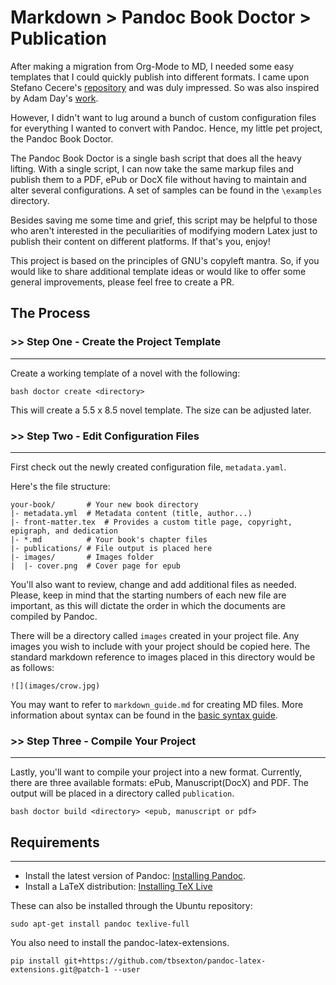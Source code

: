 # Markdown > Pandoc Book Doctor > Publication

After making a migration from Org-Mode to MD, I needed some easy templates
that I could quickly publish into different formats. I came upon Stefano 
Cecere's 
[repository](https://github.com/StefanoCecere/markdown_pandoc_book_template) 
and was duly impressed. So was also inspired by Adam Day's 
[work](https://github.com/prosegrinder/pandoc-templates).  

However, I didn't want to lug around a bunch of custom configuration
files for everything I wanted to convert with Pandoc. Hence, my little pet
project, the Pandoc Book Doctor. 

The Pandoc Book Doctor is a single bash script that does all the heavy lifting.
With a single script, I can now take the same markup files and publish them to
a PDF, ePub or DocX file without having to maintain and alter several configurations.
A set of samples can be found in the `\examples` directory.

Besides saving me some time and grief, this script may be helpful to
those who aren't interested in the peculiarities of modifying modern Latex
just to publish their content on different platforms. If that's you, enjoy!

This project is based on the principles of GNU's copyleft mantra. So, if
you would like to share additional template ideas or would like to offer
some general improvements, please feel free to create a PR. 

## The Process 

### >> Step One - Create the Project Template 
---
Create a working template of a novel with the following: 

```
bash doctor create <directory>
```
This will create a 5.5 x 8.5 novel template. The size can be adjusted later.

### >> Step Two - Edit Configuration Files
---
First check out the newly created configuration file, `metadata.yaml`.

Here's the file structure:
```
your-book/       # Your new book directory
|- metadata.yml  # Metadata content (title, author...)
|- front-matter.tex  # Provides a custom title page, copyright, epigraph, and dedication
|- *.md          # Your book's chapter files 
|- publications/ # File output is placed here 
|- images/       # Images folder
|  |- cover.png  # Cover page for epub
```
You'll also want to review, change and add additional files as needed. Please,
keep in mind that the starting numbers of each new file are important, as this will dictate
the order in which the documents are compiled by Pandoc.

There will be a directory called `images` created in your project file. Any images you wish
to include with your project should be copied here. The standard markdown reference to images
placed in this directory would be as follows:

```
![](images/crow.jpg)
```
You may want to refer to `markdown_guide.md` for creating MD files. More information about syntax
can be found in the [basic syntax guide](https://www.markdownguide.org/basic-syntax).

### >> Step Three - Compile Your Project
---
Lastly, you'll want to compile your project into a new format. Currently, there are three available 
formats:  ePub, Manuscript(DocX) and PDF. The output will be placed in a directory called `publication`.

```
bash doctor build <directory> <epub, manuscript or pdf>
```
## Requirements
---
- Install the latest version of Pandoc: [Installing Pandoc](https://pandoc.org/installing.html).
- Install a LaTeX distribution: [Installing TeX Live](https://www.tug.org/texlive/)

These can also be installed through the Ubuntu repository:
```
sudo apt-get install pandoc texlive-full
```
You also need to install the pandoc-latex-extensions.

```
pip install git+https://github.com/tbsexton/pandoc-latex-extensions.git@patch-1 --user
```